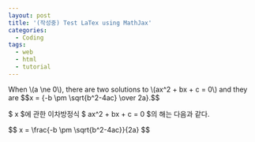 ```yaml
---
layout: post
title: '(작성중) Test LaTex using MathJax'
categories:
  - Coding
tags:
  - web
  - html
  - tutorial
---
```



<p>
  When \(a \ne 0\), there are two solutions to \(ax^2 + bx + c = 0\) and they are
  $$x = {-b \pm \sqrt{b^2-4ac} \over 2a}.$$
</p>


<p>$ x $에 관한 이차방정식 $ ax^2 + bx + c = 0 $의 해는 다음과 같다.</p>
<p>$$ x = \frac{-b \pm \sqrt{b^2-4ac}}{2a} $$</p>